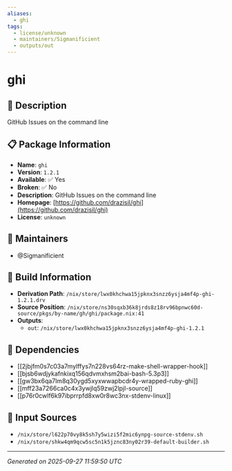 ```yaml
---
aliases:
  - ghi
tags:
  - license/unknown
  - maintainers/Sigmanificient
  - outputs/out
---
```


# ghi

## 📝 Description

GitHub Issues on the command line

## 📋 Package Information

- **Name**: `ghi`
- **Version**: `1.2.1`
- **Available**: ✅ Yes
- **Broken**: ✅ No
- **Description**: GitHub Issues on the command line
- **Homepage**: [https://github.com/drazisil/ghi](https://github.com/drazisil/ghi)
- **License**: `unknown`
## 👥 Maintainers

- @Sigmanificient


## 🔧 Build Information

- **Derivation Path**: `/nix/store/lwx0khchwa15jpknx3snzz6ysja4mf4p-ghi-1.2.1.drv`
- **Source Position**: `/nix/store/ns30sqxb36k8jrds8z18rv96bpnwc60d-source/pkgs/by-name/gh/ghi/package.nix:41`
- **Outputs**:
  - `out`:  `/nix/store/lwx0khchwa15jpknx3snzz6ysja4mf4p-ghi-1.2.1`

## 🔗 Dependencies

- [[2jbjfm0s7c03a7mylffys7n228vs64rz-make-shell-wrapper-hook]]
- [[bjsb6wdjykafnkixq156qdvmxhsm2bai-bash-5.3p3]]
- [[gw3bx6qa7lm8q30ygd5xyxwwapbcdr4y-wrapped-ruby-ghi]]
- [[mff23a7266ca0c4x3ywjlq59zwj2lpjl-source]]
- [[p76r0cwlf6k97ibprrpfd8xw0r8wc3nx-stdenv-linux]]

## 📁 Input Sources

- `/nix/store/l622p70vy8k5sh7y5wizi5f2mic6ynpg-source-stdenv.sh`
- `/nix/store/shkw4qm9qcw5sc5n1k5jznc83ny02r39-default-builder.sh`

---
*Generated on 2025-09-27 11:59:50 UTC*
